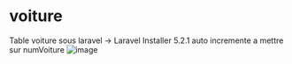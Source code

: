 # voiture
 Table voiture sous laravel
 -> Laravel Installer 5.2.1
 auto incremente a mettre sur numVoiture
![image](https://github.com/user-attachments/assets/3614a260-c4cf-451a-ab84-217c0c6cfffb)
